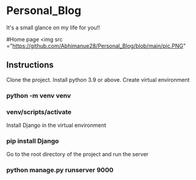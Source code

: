 # Personal_Blog
It's a small glance on my life for you!!

#Home page
<img src ="https://github.com/Abhimanue28/Personal_Blog/blob/main/pic.PNG"
    
## Instructions
Clone the project.
Install python 3.9 or above.
 Create virtual environment 
### python -m venv venv
### venv/scripts/activate 
Install Django in the virtual environment
### pip install Django
Go to the root directory of the project and run the server 
### python manage.py runserver 9000
